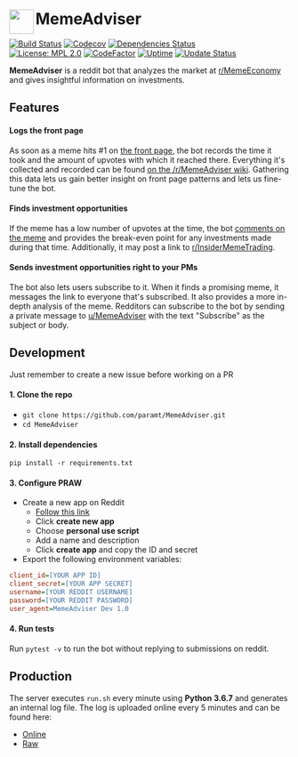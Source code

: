 # MemeAdviser [<img height=44 src=docs/logo.png align=left>](https://www.param.me/MemeAdviser)
[![Build Status](https://travis-ci.org/paramt/MemeAdviser.svg?branch=master)](https://travis-ci.org/paramt/MemeAdviser)
[![Codecov](https://codecov.io/gh/paramt/memeadviser/branch/master/graph/badge.svg)](https://codecov.io/gh/paramt/MemeAdviser)
[![Dependencies Status](https://requires.io/github/paramt/MemeAdviser/requirements.svg?branch=master)](https://requires.io/github/paramt/MemeAdviser/requirements/?branch=master) <br>
[![License: MPL 2.0](https://img.shields.io/badge/License-MPL%202.0-brightgreen.svg)](https://github.com/paramt/MemeAdviser/blob/master/LICENSE)
[![CodeFactor](https://www.codefactor.io/repository/github/paramt/memeadviser/badge)](https://www.codefactor.io/repository/github/paramt/memeadviser)
[![Uptime](https://img.shields.io/uptimerobot/ratio/m782558720-9763f20f7351b4f41c81a7d6.svg?style=flat)](https://status.param.me/782558720)
[![Update Status](https://img.shields.io/endpoint.svg?url=https://thakkaha.dev.fast.sheridanc.on.ca/pme/meme/status/&style=flat)](https://github.com/MemeInvestor/memeinvestor_bot/blob/master/src/formula.py)

**MemeAdviser** is a reddit bot that analyzes the market at [r/MemeEconomy](https://www.reddit.com/r/MemeEconomy) and gives insightful information on investments.

## Features
#### Logs the front page
As soon as a meme hits #1 on [the front page](https://www.reddit.com/r/MemeEconomy/hot), the bot records the time it took and the amount of upvotes with which it reached there. Everything it's collected and recorded can be found [on the /r/MemeAdviser wiki](https://www.reddit.com/r/MemeAdviser/wiki). Gathering this data lets us gain better insight on front page patterns and lets us fine-tune the bot.

#### Finds investment opportunities
If the meme has a low number of upvotes at the time, the bot [comments on the meme](https://www.reddit.com/u/MemeAdviser/comments) and provides the break-even point for any investments made during that time. Additionally, it may post a link to [r/InsiderMemeTrading](https://www.reddit.com/r/InsiderMemeTrading).

#### Sends investment opportunities right to your PMs
The bot also lets users subscribe to it. When it finds a promising meme, it messages the link to everyone that's subscribed. It also provides a more in-depth analysis of the meme. Redditors can subscribe to the bot by sending a private message to [u/MemeAdviser](https://reddit.com/u/MemeAdviser) with the text "Subscribe" as the subject or body.

## Development
Just remember to create a new issue before working on a PR

#### 1. Clone the repo
 - `git clone https://github.com/paramt/MemeAdviser.git`
 - `cd MemeAdviser`

#### 2. Install dependencies
`pip install -r requirements.txt`

#### 3. Configure PRAW
- Create a new app on Reddit
    * [Follow this link](https://www.reddit.com/prefs/apps/)
    * Click **create new app**
    * Choose **personal use script**
    * Add a name and description
    * Click **create app** and copy the ID and secret
- Export the following environment variables:
```ini
client_id=[YOUR APP ID]
client_secret=[YOUR APP SECRET]
username=[YOUR REDDIT USERNAME]
password=[YOUR REDDIT PASSWORD]
user_agent=MemeAdviser Dev 1.0
```

#### 4. Run tests
Run `pytest -v` to run the bot without replying to submissions on reddit.

## Production
The server executes `run.sh` every minute using **Python 3.6.7** and generates an internal log file. The log is uploaded online every 5 minutes and can be found here:

- [Online](https://www.param.me/MemeAdviser/log)
- [Raw](https://raw.githubusercontent.com/wiki/paramt/MemeAdviser/memeadviser.log)
